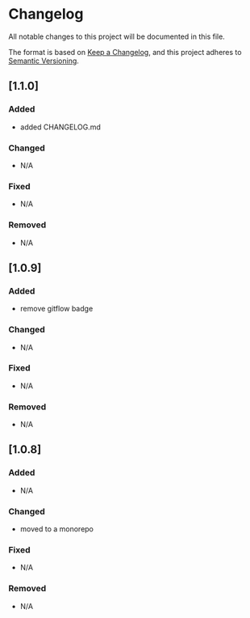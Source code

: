 # Changelog

All notable changes to this project will be documented in this file.

The format is based on [Keep a Changelog](https://keepachangelog.com/en/1.0.0/), and this project adheres to [Semantic Versioning](https://semver.org/spec/v2.0.0.html).

## [1.1.0]

### Added
- added CHANGELOG.md

### Changed
- N/A

### Fixed
- N/A

### Removed
- N/A

## [1.0.9]

### Added
- remove gitflow badge

### Changed
- N/A

### Fixed
- N/A

### Removed
- N/A

## [1.0.8]

### Added
- N/A

### Changed
- moved to a monorepo

### Fixed
- N/A

### Removed
- N/A